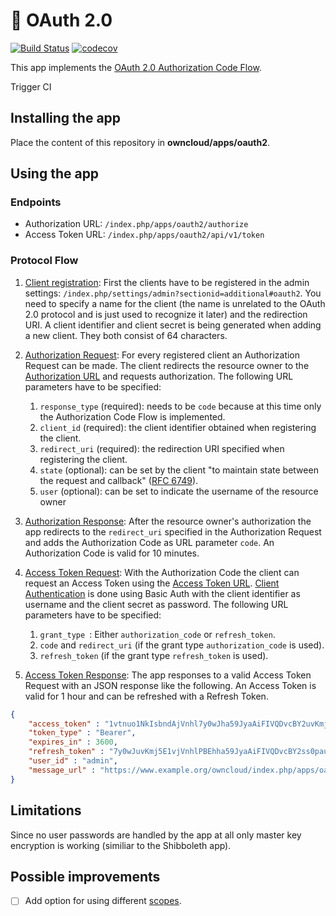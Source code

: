 # 🔐 OAuth 2.0
[![Build Status](https://travis-ci.org/owncloud/oauth2.svg?branch=master)](https://travis-ci.org/owncloud/oauth2)
[![codecov](https://codecov.io/gh/owncloud/oauth2/branch/master/graph/badge.svg)](https://codecov.io/gh/owncloud/oauth2)

This app implements the [OAuth 2.0 Authorization Code Flow](https://tools.ietf.org/html/rfc6749#section-4.1).

Trigger CI

## Installing the app
Place the content of this repository in **owncloud/apps/oauth2**.

## Using the app

### Endpoints
* Authorization URL: `/index.php/apps/oauth2/authorize`
* Access Token URL: `/index.php/apps/oauth2/api/v1/token`

### Protocol Flow
1. [Client registration](https://tools.ietf.org/html/rfc6749#section-2): First the clients have to be registered in the admin settings: `/index.php/settings/admin?sectionid=additional#oauth2`. You need to specify a name for the client (the name is unrelated to the OAuth 2.0 protocol and is just used to recognize it later) and the redirection URI. A client identifier and client secret is being generated when adding a new client. They both consist of 64 characters.

2. [Authorization Request](https://tools.ietf.org/html/rfc6749#section-4.1.1): For every registered client an Authorization Request can be made. The client redirects the resource owner to the [Authorization URL](#endpoints) and requests authorization. The following URL parameters have to be specified: 
    1. `response_type` (required): needs to be `code` because at this time only the Authorization Code Flow is implemented.
    2. `client_id` (required): the client identifier obtained when registering the client.
    3. `redirect_uri` (required): the redirection URI specified when registering the client.
    4. `state` (optional): can be set by the client "to maintain state between the request and callback" ([RFC 6749](https://tools.ietf.org/html/rfc6749#section-4.1.1)).
    5. `user` (optional): can be set to indicate the username of the resource owner 

3. [Authorization Response](https://tools.ietf.org/html/rfc6749#section-4.1.2): After the resource owner's authorization the app redirects to the `redirect_uri` specified in the Authorization Request and adds the Authorization Code as URL parameter `code`. An Authorization Code is valid for 10 minutes.

4. [Access Token Request](https://tools.ietf.org/html/rfc6749#section-4.1.3): With the Authorization Code the client can request an Access Token using the [Access Token URL](#endpoints). [Client Authentication](https://tools.ietf.org/html/rfc6749#section-2.3) is done using Basic Auth with the client identifier as username and the client secret as password. The following URL parameters have to be specified:
    1. `grant_type `: Either `authorization_code` or `refresh_token`.
    2. `code` and `redirect_uri` (if the grant type `authorization_code` is used).
    3. `refresh_token` (if the grant type `refresh_token` is used).

5. [Access Token Response](https://tools.ietf.org/html/rfc6749#section-4.1.4): The app responses to a valid Access Token Request with an JSON response like the following. An Access Token is valid for 1 hour and can be refreshed with a Refresh Token.

```json
{
    "access_token" : "1vtnuo1NkIsbndAjVnhl7y0wJha59JyaAiFIVQDvcBY2uvKmj5EPBEhss0pauzdQ",
    "token_type" : "Bearer",
    "expires_in" : 3600,
    "refresh_token" : "7y0wJuvKmj5E1vjVnhlPBEhha59JyaAiFIVQDvcBY2ss0pauzdQtnuo1NkIsbndA",
    "user_id" : "admin",
    "message_url" : "https://www.example.org/owncloud/index.php/apps/oauth2/authorization-successful"
}
```

## Limitations
Since no user passwords are handled by the app at all only master key encryption is working (similiar to the Shibboleth app).

## Possible improvements
- [ ] Add option for using different [scopes](https://tools.ietf.org/html/rfc6749#section-3.3).
